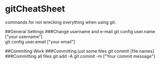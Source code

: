 # gitCheatSheet
commands for not wrecking everything when using git.

##General Settings
###Change username and e-mail
git config user.name ["your username"] </br>
git config user.email ["your email"]

##Commiting Work
###Committing just some files
git commit [file names]
###Committing all files
git add -A
git commit -m ["Your commit message"]

